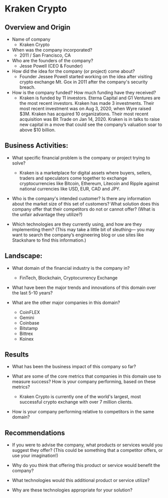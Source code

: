 # Kraken Crypto

## Overview and Origin

* Name of company
    * Kraken Crypto
* When was the company incorporated?
    * 2011 / San Francisco, CA
* Who are the founders of the company?
    * Jesse Powell (CEO & Founder)
* How did the idea for the company (or project) come about?
    * Founder Jessee Powell started working on the idea after visiting crypto exchange Mt. Gox in 2011 after the company's security breach.
* How is the company funded? How much funding have they received?
    * Kraken is funded by 11 investors. Eterna Capital and G1 Ventures are the most recent investors. Kraken has made 3 investments. Their most recent investment was on Aug 3, 2020, when Wyre raised $3M. Kraken has acquired 10 organizations. Their most recent acquisition was Bit Trade on Jan 14, 2020. Kraken is in talks to raise new capital in a move that could see the company’s valuation soar to above $10 billion.



## Business Activities:

* What specific financial problem is the company or project trying to solve?
    * Kraken is a marketplace for digital assets where buyers, sellers, traders and speculators come together to exchange cryptocurrencies like Bitcoin, Ethereum, Litecoin and Ripple against national currencies like USD, EUR, CAD and JPY. 
* Who is the company's intended customer?  Is there any information about the market size of this set of customers?
What solution does this company offer that their competitors do not or cannot offer? (What is the unfair advantage they utilize?)

* Which technologies are they currently using, and how are they implementing them? (This may take a little bit of sleuthing–– you may want to search the company’s engineering blog or use sites like Stackshare to find this information.)


## Landscape:

* What domain of the financial industry is the company in?
    * FinTech, Blockchain, Cryptocurrency Exchange
* What have been the major trends and innovations of this domain over the last 5-10 years?

* What are the other major companies in this domain?
    * CoinFLEX
    * Gemini
    * Coinbase
    * Bitstamp
    * Bittrex
    * Koinex

## Results

* What has been the business impact of this company so far?
    
* What are some of the core metrics that companies in this domain use to measure success? How is your company performing, based on these metrics?
    * Kraken Crypto is currently one of the world's largest, most successful crypto exchange with over 7 million clients.
* How is your company performing relative to competitors in the same domain?


## Recommendations

* If you were to advise the company, what products or services would you suggest they offer? (This could be something that a competitor offers, or use your imagination!)

* Why do you think that offering this product or service would benefit the company?

* What technologies would this additional product or service utilize?

* Why are these technologies appropriate for your solution?


